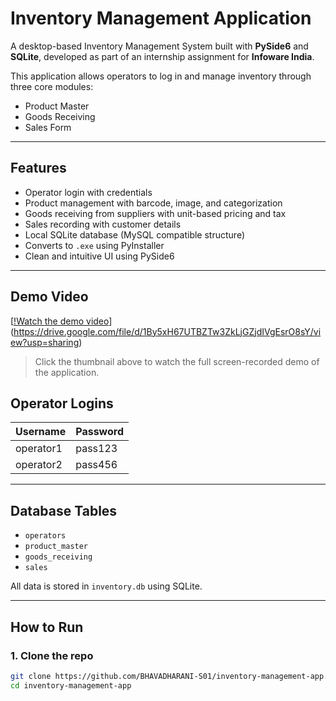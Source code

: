 # Inventory Management Application

A desktop-based Inventory Management System built with **PySide6** and **SQLite**, developed as part of an internship assignment for **Infoware India**.

This application allows operators to log in and manage inventory through three core modules:
- Product Master
- Goods Receiving
- Sales Form

---

##  Features

- Operator login with credentials  
- Product management with barcode, image, and categorization  
- Goods receiving from suppliers with unit-based pricing and tax  
- Sales recording with customer details  
- Local SQLite database (MySQL compatible structure)  
- Converts to `.exe` using PyInstaller  
- Clean and intuitive UI using PySide6  

---


## Demo Video

[[!Watch the demo video](https://github.com/BHAVADHARANI-S01/inventory-management-app/blob/main/assets/video_thumb.png?raw=true)](https://drive.google.com/file/d/1By5xH67UTBZTw3ZkLjGZjdIVgEsrO8sY/view?usp=sharing)

> Click the thumbnail above to watch the full screen-recorded demo of the application.


## Operator Logins

| Username   | Password  |
|------------|-----------|
| operator1  | pass123   |
| operator2  | pass456   |

---

##  Database Tables

- `operators`
- `product_master`
- `goods_receiving`
- `sales`

All data is stored in `inventory.db` using SQLite.

---

##  How to Run

### 1. Clone the repo

```bash
git clone https://github.com/BHAVADHARANI-S01/inventory-management-app.git
cd inventory-management-app
